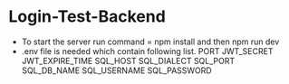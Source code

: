 # Login-Test-Backend

* To start the server run command = npm install and then npm run dev
* .env file is needed which contain following list.
PORT
JWT_SECRET
JWT_EXPIRE_TIME
SQL_HOST
SQL_DIALECT
SQL_PORT
SQL_DB_NAME
SQL_USERNAME
SQL_PASSWORD
